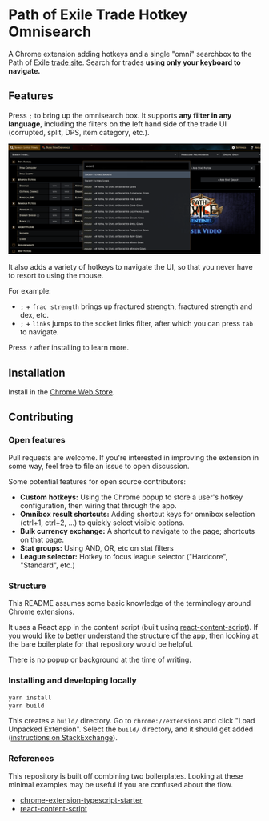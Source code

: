 # Path of Exile Trade Hotkey Omnisearch
A Chrome extension adding hotkeys and a single "omni" searchbox to the Path
of Exile [trade
site](https://www.pathofexile.com/trade/search/). Search for trades 
**using only your keyboard to navigate.**

## Features
Press `;` to bring up the omnisearch box. It supports **any filter in any
language**, including the filters on the left hand side of the trade UI
(corrupted, split, DPS, item category, etc.).

![Demo of sockets search](assets/sockets-demo.png)

It also adds a variety of hotkeys to navigate the UI, so that you never have to
resort to using the mouse.

For example: 
* `;` + `frac strength` brings up fractured strength, fractured strength and dex, etc.
* `;` + `links` jumps to the socket links filter, after which you can press
    `tab` to navigate.

Press `?` after installing to learn more.

## Installation
Install in the [Chrome Web Store](https://chrome.google.com/webstore/detail/path-of-exile-trade-hotke/emekiohhckejeabmakkjjdglllaolmad?hl=en&authuser=0).

## Contributing

### Open features
Pull requests are welcome. If you're interested in improving the extension in
some way, feel free to file an issue to open discussion.

Some potential features for open source contributors:
* **Custom hotkeys:** Using the Chrome popup to store a user's hotkey
    configuration, then wiring that through the app.
* **Omnibox result shortcuts:** Adding shortcut keys for omnibox selection (ctrl+1, ctrl+2, ...) to quickly
    select visible options.
* **Bulk currency exchange:** A shortcut to navigate to the page; shortcuts on
    that page.
* **Stat groups:** Using AND, OR, etc on stat filters
* **League selector:** Hotkey to focus league selector ("Hardcore", "Standard", etc.)

### Structure
This README assumes some basic knowledge of the terminology around Chrome
extensions.

It uses a React app in the content script (built using
[react-content-script](https://github.com/yosevu/react-content-script)). If you
would like to better understand the structure of the app, then looking at the
bare boilerplate for that repository would be helpful.

There is no popup or background at the time of writing.

### Installing and developing locally

```
yarn install
yarn build
```

This creates a `build/` directory. Go to `chrome://extensions` and click "Load
Unpacked Extension". Select the `build/` directory, and it should get added
([instructions on
StackExchange](https://superuser.com/questions/247651/how-does-one-install-an-extension-for-chrome-browser-from-the-local-file-system)).

### References
This repository is built off combining two boilerplates. Looking at these
minimal examples may be useful if you are confused about the flow.
* [chrome-extension-typescript-starter](https://github.com/chibat/chrome-extension-typescript-starter)
* [react-content-script](https://github.com/yosevu/react-content-script)
